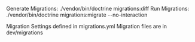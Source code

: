 Generate Migrations: ./vendor/bin/doctrine migrations:diff
Run Migrations: ./vendor/bin/doctrine migrations:migrate --no-interaction

Migration Settings defined in migrations.yml
Migration files are in dev/migrations